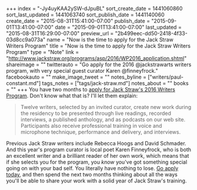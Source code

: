 +++
index = "-Jy4uyKAA2ySW-dJpuBL"
sort_create_date = 1441060860
sort_last_updated = 1441063740
sort_publish_date = 1441140060
create_date = "2015-08-31T15:41:00-07:00"
publish_date = "2015-09-01T13:41:00-07:00"
date = "2015-09-01T13:41:00-07:00"
last_updated = "2015-08-31T16:29:00-07:00"
preview_url = "2b499eec-dd50-2418-4f33-03d8cc9a073a"
name = "Now is the time to apply for the Jack Straw Writers Program"
title = "Now is the time to apply for the Jack Straw Writers Program"
type = "Note"
link = "http://www.jackstraw.org/programs/asp/2016/WP2016_application.shtml"
shareimage = ""
twitterauto = "Go apply for the 2016 @jackstrawarts writers program, with very special guest curator Karen @finneyfrock."
facebookauto = ""
make_image_tweet = ""
notes_byline = ["writers/paul-constant.md"]
tags_notes = ["tags/jack-straw.md"]
notes_about = ""
books = ""
+++
You have two months to [apply for Jack Straw's 2016 Writers Program](http://www.jackstraw.org/programs/asp/2016/WP2016_application.shtml). Don't know what that is? I'll let them explain:

<blockquote>Twelve writers, selected by an invited curator, create new work during the residency to be presented through live readings, recorded interviews, a published anthology, and as podcasts on our web site. Participants also receive professional training in voice and microphone technique, performance and delivery, and interviews.</blockquote>

Previous Jack Straw writers include Rebecca Hoogs and David Schmader. And this year's program curator is local poet Karen Finneyfrock, who is both an excellent writer and a brilliant reader of her own work, which means that if she selects you for the program, you *know* you've got something special going on with your bad self. You literally have nothing to lose. [Go apply today](http://www.jackstraw.org/programs/asp/2016/WP2016_application.shtml), and then spend the next two months thinking about all the ways you'll be able to share your work with a solid year of Jack Straw's training.